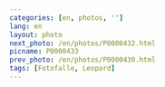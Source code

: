 ```yaml
---
categories: [en, photos, '']
lang: en
layout: photo
next_photo: /en/photos/P0000432.html
picname: P0000433
prev_photo: /en/photos/P0000430.html
tags: [Fotofalle, Leopard]
---
```

